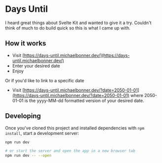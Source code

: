 # Days Until

I heard great things about Svelte Kit and wanted to give it a try. Couldn't think of much to do build quick so this is what I came up with.

## How it works

- Visit [https://days-until.michaelbonner.dev/](https://days-until.michaelbonner.dev/)
- Enter your desired date
- Enjoy

Or if you'd like to link to a specific date

- Visit [https://days-until.michaelbonner.dev/?date=2050-01-01](https://days-until.michaelbonner.dev/?date=2050-01-01) where 2050-01-01 is the yyyy-MM-dd formatted version of your desired date.

## Developing

Once you've cloned this project and installed dependencies with `npm install`, start a development server:

```bash
npm run dev

# or start the server and open the app in a new browser tab
npm run dev -- --open
```
